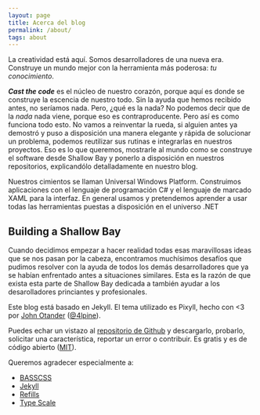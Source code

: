 ```yaml
---
layout: page
title: Acerca del blog
permalink: /about/
tags: about
---
```

La creatividad está aquí. Somos desarrolladores de una nueva era. Construye un mundo mejor con la herramienta más poderosa: *tu conocimiento*.

***Cast the code*** es el núcleo de nuestro corazón, porque aquí es donde se construye la escencia de nuestro todo. Sin la ayuda que hemos recibido antes, no seríamos nada. Pero, ¿qué es la nada? No podemos decir que de la *nada* nada viene, porque eso es contraproducente. Pero así es como funciona todo esto. No vamos a reinventar la rueda, si alguien antes ya demostró y puso a disposición una manera elegante y rápida de solucionar un problema, podemos reutilizar sus rutinas e integrarlas en nuestros proyectos. Eso es lo que queremos, mostrarle al mundo como se construye el software desde Shallow Bay y ponerlo a disposición en nuestros repositorios, explicandólo detalladamente en nuestro blog.

Nuestros cimientos se llaman Universal Windows Platform. Construimos aplicaciones con el lenguaje de programación C# y el lenguaje de marcado XAML para la interfaz. En general usamos y pretendemos aprender a usar todas las herramientas puestas a disposición en el universo .NET

## Building a Shallow Bay

Cuando decidimos empezar a hacer realidad todas esas maravillosas ideas que se nos pasan por la cabeza, encontramos muchísimos desafíos que pudimos resolver con la ayuda de todos los demás desarrolladores que ya se habían enfrentado antes a situaciones similares. Esta es la razón de que exista esta parte de Shallow Bay dedicada a también ayudar a los desarolladores princiantes y profesionales.

Este blog está basado en Jekyll. El tema utilizado es Pixyll, hecho con <3 por [John Otander](http://johnotander.com) ([@4lpine](https://twitter.com/4lpine)).

Puedes echar un vistazo al [repositorio de Github](https://github.com/johnotander/pixyll) y descargarlo, probarlo, solicitar una característica, reportar un error o contribuir. Es gratis y es de código abierto ([MIT](http://opensource.org/licenses/MIT)).

Queremos agradecer especialmente a:

* [BASSCSS](http://basscss.com)
* [Jekyll](http://jekyllrb.com)
* [Refills](http://refills.bourbon.io/)
* [Type Scale](http://type-scale.com/)
